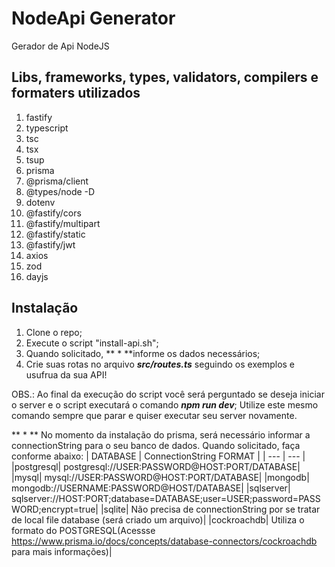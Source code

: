 # NodeApi Generator
Gerador de Api NodeJS


## Libs, frameworks, types, validators, compilers e formaters utilizados

1. fastify
2. typescript
3. tsc
4. tsx
5. tsup
6. prisma
7. @prisma/client
8. @types/node -D
9. dotenv
10. @fastify/cors
11. @fastify/multipart
12. @fastify/static
13. @fastify/jwt
14. axios
15. zod
16. dayjs


## Instalação

1. Clone o repo;
2. Execute o script "install-api.sh";
3. Quando solicitado, ** * **informe os dados necessários;
4. Crie suas rotas no arquivo **_src/routes.ts_** seguindo os exemplos e usufrua da sua API!

OBS.: 
    Ao final da execução do script você será perguntado se deseja iniciar o server e o script executará o comando **_npm run dev_**;
    Utilize este mesmo comando sempre que parar e quiser executar seu server novamente.


** * ** No momento da instalação do prisma, será necessário informar a connectionString para o seu banco de dados. Quando solicitado, faça conforme abaixo:
| DATABASE | ConnectionString FORMAT |
| --- | --- |
|postgresql| postgresql://USER:PASSWORD@HOST:PORT/DATABASE|
|mysql| mysql://USER:PASSWORD@HOST:PORT/DATABASE|
|mongodb| mongodb://USERNAME:PASSWORD@HOST/DATABASE|
|sqlserver| sqlserver://HOST:PORT;database=DATABASE;user=USER;password=PASSWORD;encrypt=true|
|sqlite| Não precisa de connectionString por se tratar de local file database (será criado um arquivo)|
|cockroachdb| Utiliza o formato do POSTGRESQL(Acessse https://www.prisma.io/docs/concepts/database-connectors/cockroachdb para mais informações)|
 